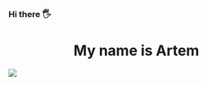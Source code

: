 ### Hi there 🖐 
<h1 align="center"> My name is Artem </h1>
<img src='https://user-images.githubusercontent.com/95905757/192944933-4e40ab57-f94e-4d50-938d-edae8f641df2.gif'/>





<!--
**ArtemZEL/ArtemZEL** is a ✨ _special_ ✨ repository because its `README.md` (this file) appears on your GitHub profile.

Here are some ideas to get you started:

- 🔭 I’m currently working on ...
- 🌱 I’m currently learning ...
- 👯 I’m looking to collaborate on ...
- 🤔 I’m looking for help with ...
- 💬 Ask me about ...
- 📫 How to reach me: ...
- 😄 Pronouns: ...
- ⚡ Fun fact: ...
-->
